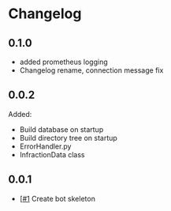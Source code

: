 # Changelog

## 0.1.0
- added prometheus logging
- Changelog rename, connection message fix

## 0.0.2
Added:
- Build database on startup
- Build directory tree on startup
- ErrorHandler.py
- InfractionData class

## 0.0.1
- [[#1](https://github.com/PilotsTradeNetwork/ModBot/issues/1) Create bot skeleton

